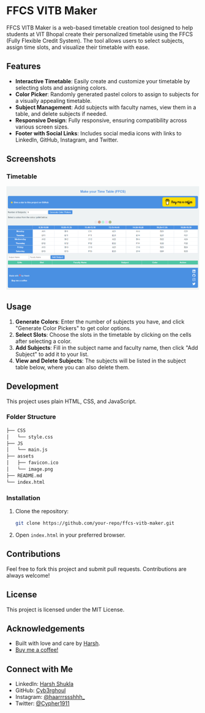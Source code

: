 # FFCS VITB Maker

FFCS VITB Maker is a web-based timetable creation tool designed to help students at VIT Bhopal create their personalized timetable using the FFCS (Fully Flexible Credit System). The tool allows users to select subjects, assign time slots, and visualize their timetable with ease.

## Features

- **Interactive Timetable**: Easily create and customize your timetable by selecting slots and assigning colors.
- **Color Picker**: Randomly generated pastel colors to assign to subjects for a visually appealing timetable.
- **Subject Management**: Add subjects with faculty names, view them in a table, and delete subjects if needed.
- **Responsive Design**: Fully responsive, ensuring compatibility across various screen sizes.
- **Footer with Social Links**: Includes social media icons with links to LinkedIn, GitHub, Instagram, and Twitter.

## Screenshots

### Timetable
![Timetable Screenshot](https://github.com/Cyb3rGhoul/FFCS-VITB-Maker/blob/main/assets/image.png?raw=true)

## Usage

1. **Generate Colors**: Enter the number of subjects you have, and click "Generate Color Pickers" to get color options.
2. **Select Slots**: Choose the slots in the timetable by clicking on the cells after selecting a color.
3. **Add Subjects**: Fill in the subject name and faculty name, then click "Add Subject" to add it to your list.
4. **View and Delete Subjects**: The subjects will be listed in the subject table below, where you can also delete them.

## Development

This project uses plain HTML, CSS, and JavaScript.

### Folder Structure

```bash
├── CSS
│   └── style.css
├── JS
│   └── main.js
├── assets
│   ├── favicon.ico
│   └── image.png
├── README.md
└── index.html
```

### Installation

1. Clone the repository:
   ```bash
   git clone https://github.com/your-repo/ffcs-vitb-maker.git
   ```
2. Open `index.html` in your preferred browser.

## Contributions

Feel free to fork this project and submit pull requests. Contributions are always welcome!

## License

This project is licensed under the MIT License.

## Acknowledgements

- Built with love and care by [Harsh](https://www.linkedin.com/in/harsh-shukla-1inkdein/).
- [Buy me a coffee!](https://buymeacoffee.com/harshshukla.dev)

## Connect with Me

- LinkedIn: [Harsh Shukla](https://www.linkedin.com/in/harsh-shukla-1inkdein/)
- GitHub: [Cyb3rghoul](https://github.com/Cyb3rghoul)
- Instagram: [@haarrrssshhh_](https://www.instagram.com/haarrrssshhh_)
- Twitter: [@Cypher1911](https://twitter.com/Cypher1911)
